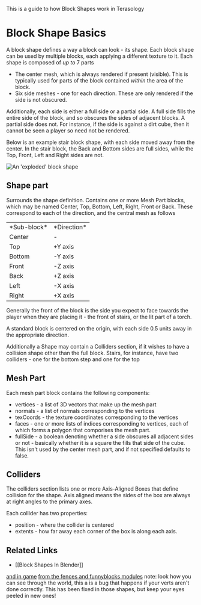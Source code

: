 This is a guide to how Block Shapes work in Terasology

# Block Shape Basics

A block shape defines a way a block can look - its shape. Each block shape can be used by multiple blocks, each applying a different texture to it. Each shape is composed of *up to* 7 parts

* The center mesh, which is always rendered if present (visible). This is typically used for parts of the block contained *within* the area of the block.
* Six side meshes - one for each direction. These are only rendered if the side is not obscured.

Additionally, each side is either a full side or a partial side. A full side fills the entire side of the block, and so obscures the sides of adjacent blocks. A partial side does not. For instance, if the side is against a dirt cube, then it cannot be seen a player so need not be rendered.

Below is an example stair block shape, with each side moved away from the center. In the stair block, the Back and Bottom sides are full sides, while the Top, Front, Left and Right sides are not.

![An 'exploded' block shape](ExplodedBlockShape.png)

## Shape part

Surrounds the shape definition. Contains one or more Mesh Part blocks, which may be named Center, Top, Bottom, Left, Right, Front or Back. These correspond to each of the direction, and the central mesh as follows

<table>
    <tr>
        <td>*Sub-block*</td>
        <td>*Direction*</td>
    </tr>
    <tr>
        <td>Center</td>
        <td>-</td>
    </tr>
    <tr>
        <td>Top</td>
        <td>+Y axis</td>
    </tr>
    <tr>
        <td>Bottom</td>
        <td>-Y axis</td>
    </tr>
    <tr>
        <td>Front</td>
        <td>-Z axis</td>
    </tr>
    <tr>
        <td>Back</td>
        <td>+Z axis</td>
    </tr>
    <tr>
        <td>Left</td>
        <td>-X axis</td>
    </tr>
    <tr>
        <td>Right</td>
        <td>+X axis</td>
    </tr>
</table>

Generally the front of the block is the side you expect to face towards the player when they are placing it - the front of stairs, or the lit part of a torch.

A standard block is centered on the origin, with each side 0.5 units away in the appropriate direction.

Additionally a Shape may contain a Colliders section, if it wishes to have a collision shape other than the full block. Stairs, for instance, have two colliders - one for the bottom step and one for the top

## Mesh Part

Each mesh part block contains the following components:

* vertices - a list of 3D vectors that make up the mesh part
* normals - a list of normals corresponding to the vertices
* texCoords - the texture coordinates corresponding to the vertices
* faces - one or more lists of indices corresponding to vertices, each of which forms a polygon that comporises the mesh part.
* fullSide - a boolean denoting whether a side obscures all adjacent sides or not - basically whether it is a square the fills that side of the cube. This isn't used by the center mesh part, and if not specified defaults to false.

## Colliders

The colliders section lists one or more Axis-Aligned Boxes that define collision for the shape. Axis aligned means the sides of the box are always at right angles to the primary axes.

Each collider has two properties:

* position - where the collider is centered
* extents - how far away each corner of the box is along each axis.

## Related Links

   * [[Block Shapes In Blender]]



[and in game](http://i.imgur.com/3YQtp2Q.png)
[from the fences and funnyblocks modules](http://i.imgur.com/NnHY6Nn.png)
note: look how you can see through the world, this a is a bug that happens if your verts aren't done correctly. 
This has been fixed in those shapes, but keep your eyes peeled in new ones!